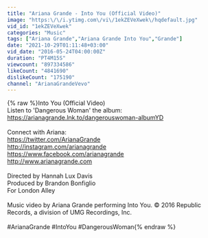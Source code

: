 ```yaml
---
title: "Ariana Grande - Into You (Official Video)"
image: "https:\/\/i.ytimg.com\/vi\/1ekZEVeXwek\/hqdefault.jpg"
vid_id: "1ekZEVeXwek"
categories: "Music"
tags: ["Ariana Grande","Ariana Grande Into You","Grande"]
date: "2021-10-29T01:11:48+03:00"
vid_date: "2016-05-24T04:00:00Z"
duration: "PT4M15S"
viewcount: "897334586"
likeCount: "4841690"
dislikeCount: "175190"
channel: "ArianaGrandeVevo"
---
```

{% raw %}Into You (Official Video)<br />Listen to 'Dangerous Woman' the album: <a rel="nofollow" target="blank" href="https://arianagrande.lnk.to/dangerouswoman-albumYD">https://arianagrande.lnk.to/dangerouswoman-albumYD</a><br /> <br />Connect with Ariana:<br /><a rel="nofollow" target="blank" href="https://twitter.com/ArianaGrande​">https://twitter.com/ArianaGrande​</a><br /><a rel="nofollow" target="blank" href="http://instagram.com/arianagrande​">http://instagram.com/arianagrande​</a><br /><a rel="nofollow" target="blank" href="https://www.facebook.com/arianagrande​">https://www.facebook.com/arianagrande​</a><br /><a rel="nofollow" target="blank" href="http://www.arianagrande.com​">http://www.arianagrande.com​</a><br /> <br />Directed by Hannah Lux Davis<br />Produced by Brandon Bonfiglio<br />For London Alley<br /> <br />Music video by Ariana Grande performing Into You. © 2016 Republic Records, a division of UMG Recordings, Inc.<br /><br />#ArianaGrande #IntoYou #DangerousWoman{% endraw %}

